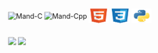 <div style="display: inline_block"><br>
  <img align="center" alt="Mand-C" height="30" width="40" src="https://cdn.jsdelivr.net/gh/devicons/devicon@latest/icons/c/c-original.svg">
  <img align="center" alt="Mand-Cpp" height="30" width="40" src="https://cdn.jsdelivr.net/gh/devicons/devicon@latest/icons/cplusplus/cplusplus-original.svg">
  <img align="center" alt="Mand-HTML" height="30" width="40" src="https://raw.githubusercontent.com/devicons/devicon/master/icons/html5/html5-original.svg">
  <img align="center" alt="Mand-CSS" height="30" width="40" src="https://raw.githubusercontent.com/devicons/devicon/master/icons/css3/css3-original.svg">
  <img align="center" alt="Mand-Python" height="30" width="40" src="https://raw.githubusercontent.com/devicons/devicon/master/icons/python/python-original.svg">
</div>
  
  ##
 
<div> 
  <a href="https://instagram.com/m0nyaz" target="_blank"><img src="https://img.shields.io/badge/-Instagram-%23E4405F?style=for-the-badge&logo=instagram&logoColor=white" target="_blank"></a>
  <a href = "mailto:amandareis@unochapeco.edu.br"><img src="https://img.shields.io/badge/-Gmail-%23333?style=for-the-badge&logo=gmail&logoColor=white" target="_blank"></a>
</div>
  
